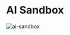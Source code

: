 # AI Sandbox

![ai-sandbox](https://github.com/pannaf/ai-sandbox/assets/18562964/f6d3fe8f-5535-43bf-b4c4-e5f4d526fbd5)
